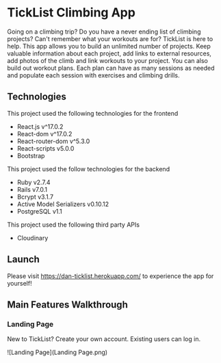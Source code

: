 # TickList Climbing App

Going on a climbing trip? Do you have a never ending list of climbing projects? Can't remember what your workouts are for? TickList is here to help. This app allows you to build an unlimited number of projects. Keep valuable information about each project, add links to external resources, add photos of the climb and link workouts to your project. You can also build out workout plans. Each plan can have as many sessions as needed and populate each session with exercises and climbing drills. 

## Technologies

This project used the following technologies for the frontend
- React.js v^17.0.2
- React-dom v^17.0.2
- React-router-dom v^5.3.0
- React-scripts v5.0.0
- Bootstrap

This project used the follow technologies for the backend
- Ruby v2.7.4
- Rails v7.0.1
- Bcrypt v3.1.7
- Active Model Serializers v0.10.12
- PostgreSQL v1.1

This project used the following third party APIs
- Cloudinary

## Launch

Please visit https://dan-ticklist.herokuapp.com/ to experience the app for yourself!


## Main Features Walkthrough

### Landing Page

New to TickList? Create your own account. Existing users can log in.

![Landing Page](Landing Page.png)





<!---
This README would normally document whatever steps are necessary to get the
application up and running.

Things you may want to cover:

* Ruby version

* System dependencies

* Configuration

* Database creation

* Database initialization

* How to run the test suite

* Services (job queues, cache servers, search engines, etc.)

* Deployment instructions

* ...
--->
